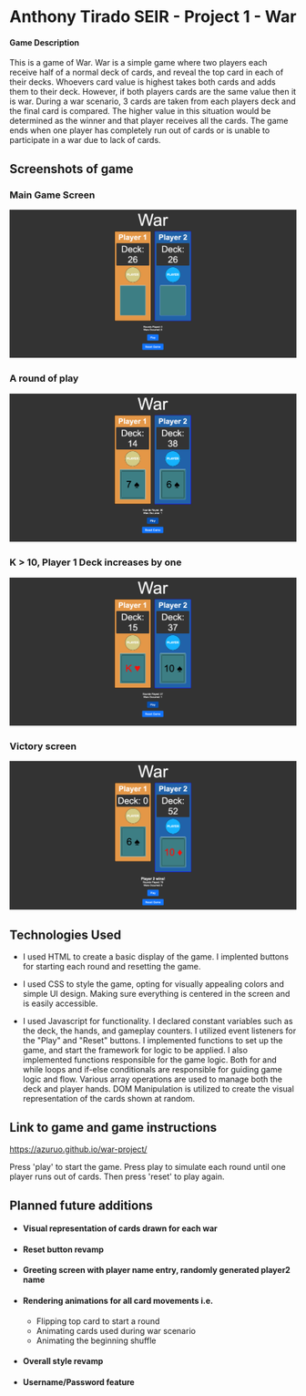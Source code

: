 # Anthony Tirado SEIR - Project 1 - War

#### Game Description

This is a game of War. War is a simple game where two players each receive half of a normal deck of cards, and reveal the top card in each of their decks. Whoevers card value is highest takes both cards and adds them to their deck. However, if both players cards are the same value then it is war. During a war scenario, 3 cards are taken from each players deck and the final card is compared. The higher value in this situation would be determined as the winner and that player receives all the cards. The game ends when one player has completely run out of cards or is unable to participate in a war due to lack of cards.

## Screenshots of game

### Main Game Screen

![screenshot1](/screenshots/Screenshot%202023-10-12%20at%203.01.19%20PM.png)

### A round of play

![screenshot2](/screenshots/Screenshot%202023-10-12%20at%203.01.37%20PM.png)

### K > 10, Player 1 Deck increases by one

![screenshot3](/screenshots/Screenshot%202023-10-12%20at%203.01.48%20PM.png)

### Victory screen

![screenshot4](/screenshots/Screenshot%202023-10-12%20at%203.02.05%20PM.png)

## Technologies Used

- I used HTML to create a basic display of the game. I implented buttons for starting each round and resetting the game.

- I used CSS to style the game, opting for visually appealing colors and simple UI design. Making sure everything is centered in the screen and is easily accessible.

- I used Javascript for functionality. I declared constant variables such as the deck, the hands, and gameplay counters. I utilized event listeners for the "Play" and "Reset" buttons. I implemented functions to set up the game, and start the framework for logic to be applied. I also implemented functions responsible for the game logic. Both for and while loops and if-else conditionals are responsible for guiding game logic and flow. Various array operations are used to manage both the deck and player hands. DOM Manipulation is utilized to create the visual representation of the cards shown at random.

## Link to game and game instructions

https://azuruo.github.io/war-project/

Press 'play' to start the game. Press play to simulate each round until one player runs out of cards. Then press 'reset' to play again.

## Planned future additions

- #### Visual representation of cards drawn for each war
- #### Reset button revamp
- #### Greeting screen with player name entry, randomly generated player2 name

- #### Rendering animations for all card movements i.e.

  - Flipping top card to start a round
  - Animating cards used during war scenario
  - Animating the beginning shuffle

- #### Overall style revamp
- #### Username/Password feature

